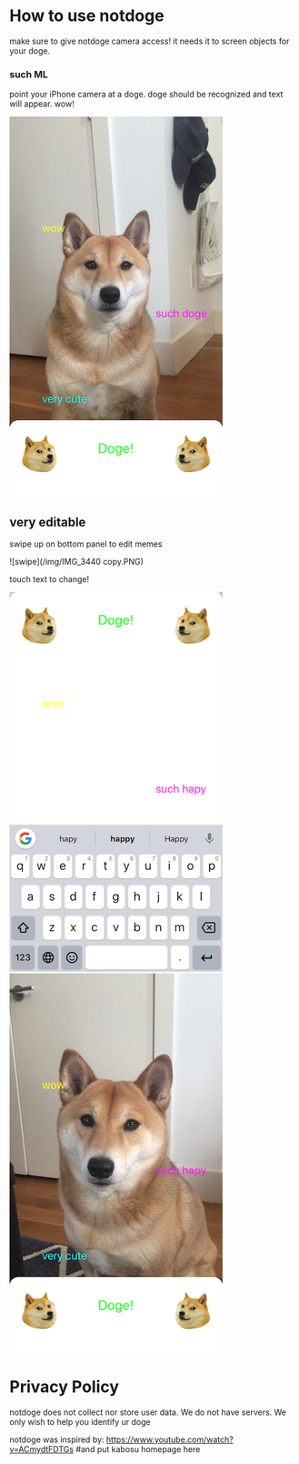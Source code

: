 <h1>How to use notdoge</h1>

make sure to give notdoge camera access! it needs it to screen objects for your doge.

  <h3>such ML</h3>

  point your iPhone camera at a doge. doge should be recognized and text will appear. wow!
  
  ![doge](/img/IMG_3440.PNG)

  <h2>very editable</h2>

  swipe up on bottom panel to edit memes
  
  ![swipe](/img/IMG_3440 copy.PNG)
  
  touch text to change!
  
  ![text](img/IMG_3441.PNG)
  ![new](img/IMG_3442.PNG)

<h1>Privacy Policy</h1>

notdoge does not collect nor store user data. We do not have servers. We only wish to help you identify ur doge

notdoge was inspired by:
https://www.youtube.com/watch?v=ACmydtFDTGs
#and put kabosu homepage here
